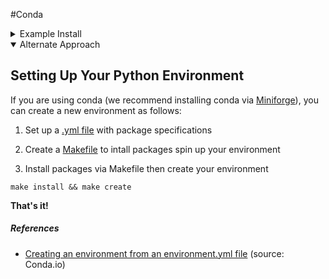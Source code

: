 
#Conda


<details>
  <summary>Example Install</summary>
  
  ## Setting Up Your Python Environment


If you are using conda (we recommend installing conda via [Miniforge](https://github.com/conda-forge/miniforge)), you can create a new environment as follows:

```bash
conda create -n "pyml" python=3.9 numpy=1.21.2 scipy=1.7.0 scikit-learn=1.0 matplotlib=3.4.3 pandas=1.3.2
```

After creating this environment, you can activate it via

```bash
conda activate "pyml"
```



**Pip and virtualenv**

If you prefer using `pip`, you can go ahead and install the required packages via

```bash
pip install numpy==1.21.2 scipy==1.7.0 scikit-learn==1.0 matplotlib==3.4.3 pandas==1.3.2
```

We additionally recommend creating a new virtual environment. 
You can create a new virtual environment with a specific Python version using [virtualenv](https://virtualenv.pypa.io/en/latest/) as follows:

```bash
pip install virtualenv
cd /path/to/where/you/want/your/environment
virtualenv pyml
source pyml/bin/activate 
```

After activating your environment, you can install the required packages via

```bash
pip install numpy==1.21.2 scipy==1.7.0 scikit-learn==1.0 matplotlib==3.4.3 pandas==1.3.2
```
## Checking Your Python Environment

To verify that your Python environment is set up for the following chapters, we recommend running the [`../python_environment_check.py`](../python_environment_check.py) script provided in the main folder of this repository.

You can run the `python_environment_check.py` script via

    python python_environment_check.py

Shown below is an example output:

```python

[OK] Your Python version is 3.9.6 | packaged by conda-forge | (default, Jul 11 2021, 03:35:11)
[Clang 11.1.0 ]
[OK] numpy 1.21.2
[OK] scipy 1.7.0
[OK] matplotlib 3.4.3
[OK] sklearn 1.0
[OK] pandas 1.3.2
```

## Jupyter Notebooks

Please see the https://jupyter.org/install website for the latest installation instructions.

We recommend installing Jupyter Lab via


```bash
conda install -c conda-forge jupyterlab
```

or 

```bash
pip install jupyterlab
```
</details>


<details open>
  <summary>Alternate Approach</summary>
  
  ## Setting Up Your Python Environment


If you are using conda (we recommend installing conda via [Miniforge](https://github.com/conda-forge/miniforge)), you can create a new environment as follows:

1.  Set up a [.yml file](https://github.com/SalMireles/package-demo/conda/environment.yml) with package specifications 

2.  Create a [Makefile](https://github.com/SalMireles/package-demo/conda/Makefile) to intall packages spin up your environment

3.  Install packages via Makefile then create your environment
```make
make install && make create
```

**That's it!**

##### References
- [Creating an environment from an environment.yml file](https://docs.conda.io/projects/conda/en/latest/user-guide/tasks/manage-environments.html#creating-an-environment-from-an-environment-yml-file) (source: Conda.io)



